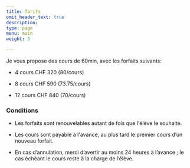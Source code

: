 ```yaml
---
title: Tarifs
omit_header_text: true
description: 
type: page
menu: main
weight: 3

---
```


Je vous propose des cours de 60min, avec les forfaits suivants:

* 4 cours CHF 320 (80/cours)

* 8 cours CHF 590 (73.75/cours)

* 12 cours CHF 840 (70/cours)

<h3>Conditions</h3>

* Les forfaits sont renouvelables autant de fois que l'élève le souhaite.

* Les cours sont payable à l'avance, au plus tard le premier cours d’un nouveau forfait. 

* En cas d’annulation, merci d’avertir au moins 24 heures à l’avance ; le cas échéant le cours reste à la charge de l’élève.

